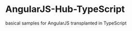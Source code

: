 AngularJS-Hub-TypeScript
========================

basical samples for AngularJS transplanted in TypeScript
